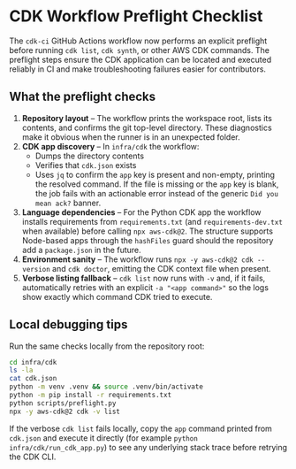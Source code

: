 # CDK Workflow Preflight Checklist

The `cdk-ci` GitHub Actions workflow now performs an explicit preflight before
running `cdk list`, `cdk synth`, or other AWS CDK commands. The preflight steps
ensure the CDK application can be located and executed reliably in CI and make
troubleshooting failures easier for contributors.

## What the preflight checks

1. **Repository layout** – The workflow prints the workspace root, lists its
   contents, and confirms the git top-level directory. These diagnostics make it
   obvious when the runner is in an unexpected folder.
2. **CDK app discovery** – In `infra/cdk` the workflow:
   - Dumps the directory contents
   - Verifies that `cdk.json` exists
   - Uses `jq` to confirm the `app` key is present and non-empty, printing the
     resolved command.
   If the file is missing or the `app` key is blank, the job fails with an
   actionable error instead of the generic `Did you mean ack?` banner.
3. **Language dependencies** – For the Python CDK app the workflow installs
   requirements from `requirements.txt` (and `requirements-dev.txt` when
   available) before calling `npx aws-cdk@2`. The structure supports Node-based
   apps through the `hashFiles` guard should the repository add a `package.json`
   in the future.
4. **Environment sanity** – The workflow runs `npx -y aws-cdk@2 cdk --version`
   and `cdk doctor`, emitting the CDK context file when present.
5. **Verbose listing fallback** – `cdk list` now runs with `-v` and, if it
   fails, automatically retries with an explicit `-a "<app command>"` so the
   logs show exactly which command CDK tried to execute.

## Local debugging tips

Run the same checks locally from the repository root:

```bash
cd infra/cdk
ls -la
cat cdk.json
python -m venv .venv && source .venv/bin/activate
python -m pip install -r requirements.txt
python scripts/preflight.py
npx -y aws-cdk@2 cdk -v list
```

If the verbose `cdk list` fails locally, copy the `app` command printed from
`cdk.json` and execute it directly (for example `python infra/cdk/run_cdk_app.py`) to
see any underlying stack trace before retrying the CDK CLI.
